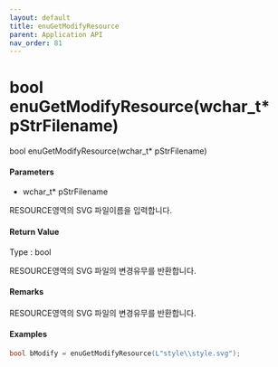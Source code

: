 ```yaml
---
layout: default
title: enuGetModifyResource
parent: Application API
nav_order: 81
---
```

# bool enuGetModifyResource\(wchar\_t\* pStrFilename\)

bool enuGetModifyResource\(wchar\_t\* pStrFilename\)

#### Parameters

* wchar\_t\* pStrFilename

RESOURCE영역의 SVG 파일이름을 입력합니다.

#### Return Value

Type : bool

RESOURCE영역의 SVG 파일의 변경유무를 반환합니다.

#### Remarks

RESOURCE영역의 SVG 파일의 변경유무를 반환합니다.

#### Examples

```cpp
bool bModify = enuGetModifyResource(L"style\\style.svg");
```




